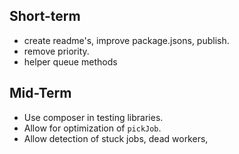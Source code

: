 ## Short-term

* create readme's, improve package.jsons, publish.
* remove priority.
* helper queue methods

## Mid-Term

* Use composer in testing libraries.
* Allow for optimization of `pickJob`.
* Allow detection of stuck jobs, dead workers,
